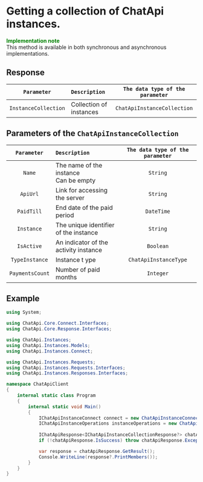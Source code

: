 # Getting a collection of ChatApi instances.
**<span style="color:green">Implementation note</span>** <br/>
This method is available in both synchronous and asynchronous implementations.

## Response
|  `Parameter`          | `Description`                                         | `The data type of the parameter` | 
|:---------------------:|:------------------------------------------------------|:--------------------------------:|
| `InstanceCollection`  | Collection of instances                               | `ChatApiInstanceCollection`

## Parameters of the `ChatApiInstanceCollection`
|  `Parameter`          | `Description`                                         | `The data type of the parameter` | 
|:---------------------:|:------------------------------------------------------|:--------------------------------:|
| `Name`                | The name of the instance <br/> Can be empty           | `String`
| `ApiUrl`              | Link for accessing the server                         | `String`
| `PaidTill`            | End date of the paid period                           | `DateTime`
| `Instance`            | The unique identifier of the instance                 | `String`
| `IsActive`            | An indicator of the activity instance                 | `Boolean`
| `TypeInstance`        | Instance t ype                                        | `ChatApiInstanceType`
| `PaymentsCount`       | Number of paid months                                 | `Integer`

## Example
```csharp
using System;

using ChatApi.Core.Connect.Interfaces;
using ChatApi.Core.Response.Interfaces;

using ChatApi.Instances;
using ChatApi.Instances.Models;
using ChatApi.Instances.Connect;

using ChatApi.Instances.Requests;
using ChatApi.Instances.Requests.Interfaces;
using ChatApi.Instances.Responses.Interfaces;

namespace ChatApiClient
{
    internal static class Program
    {
        internal static void Main()
        {
            IChatApiInstanceConnect connect = new ChatApiInstanceConnect("ApiKey");
            IChatApiInstanceOperations instanceOperations = new ChatApiInstanceOperations(connect);
            
            IChatApiResponse<IChatApiInstanceCollectionResponse?> chatApiResponse = instanceOperations.GetChatApiInstances();
            if (!chatApiResponse.IsSuccess) throw chatApiResponse.Exception!;

            var response = chatApiResponse.GetResult();
            Console.WriteLine(response?.PrintMembers());
        }
    }
}
```
